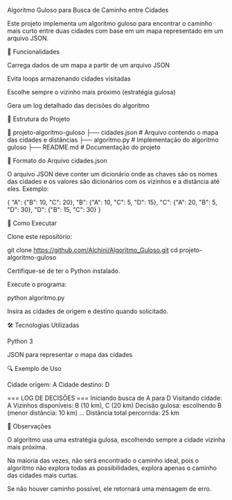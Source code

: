 Algoritmo Guloso para Busca de Caminho entre Cidades

Este projeto implementa um algoritmo guloso para encontrar o caminho mais curto entre duas cidades com base em um mapa representado em um arquivo JSON.

📌 Funcionalidades

Carrega dados de um mapa a partir de um arquivo JSON

Evita loops armazenando cidades visitadas

Escolhe sempre o vizinho mais próximo (estratégia gulosa)

Gera um log detalhado das decisões do algoritmo

📁 Estrutura do Projeto

📂 projeto-algoritmo-guloso
 ├── cidades.json  # Arquivo contendo o mapa das cidades e distâncias
 ├── algoritmo.py  # Implementação do algoritmo guloso
 ├── README.md     # Documentação do projeto

📜 Formato do Arquivo cidades.json

O arquivo JSON deve conter um dicionário onde as chaves são os nomes das cidades e os valores são dicionários com os vizinhos e a distância até eles. Exemplo:

{
    "A": {"B": 10, "C": 20},
    "B": {"A": 10, "C": 5, "D": 15},
    "C": {"A": 20, "B": 5, "D": 30},
    "D": {"B": 15, "C": 30}
}

🚀 Como Executar

Clone este repositório:

git clone https://github.com/Alchini/Algoritmo_Guloso.git
cd projeto-algoritmo-guloso

Certifique-se de ter o Python instalado.

Execute o programa:

python algoritmo.py

Insira as cidades de origem e destino quando solicitado.

🛠 Tecnologias Utilizadas

Python 3

JSON para representar o mapa das cidades

🔍 Exemplo de Uso

Cidade origem: A
Cidade destino: D

=== LOG DE DECISÕES ===
Iniciando busca de A para D
Visitando cidade: A
Vizinhos disponíveis: B (10 km), C (20 km)
Decisão gulosa: escolhendo B (menor distância: 10 km)
...
Distância total percorrida: 25 km

📌 Observações

O algoritmo usa uma estratégia gulosa, escolhendo sempre a cidade vizinha mais próxima.

Na maioria das vezes, não será encontrado o caminho ideal, pois o algoritmo não explora todas as possibilidades, explora apenas o caminho das cidades mais curtas.

Se não houver caminho possível, ele retornará uma mensagem de erro.